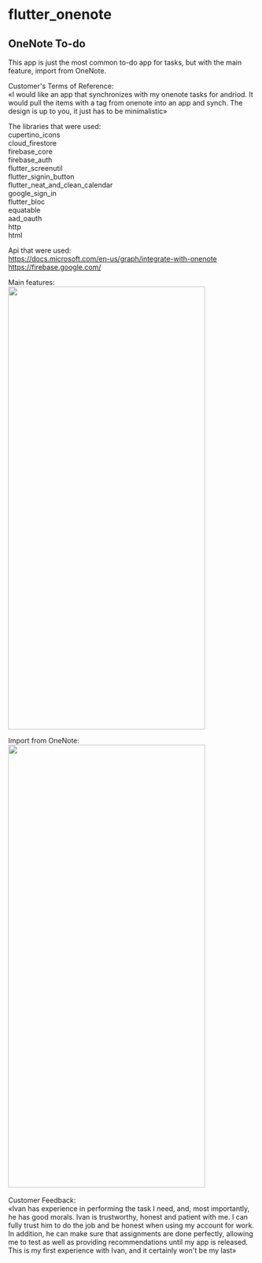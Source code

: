 # flutter_onenote

## OneNote To-do

This app is just the most common to-do app for tasks, but with the main feature, import from OneNote.

Customer's Terms of Reference:</br>
«I would like an app that synchronizes with my onenote tasks for andriod. It would pull the items with a tag from onenote into an app and synch. The design is up to you, it just has to be minimalistic»

The libraries that were used:</br>
cupertino_icons</br>
cloud_firestore</br>
firebase_core</br>
firebase_auth</br>
flutter_screenutil</br>
flutter_signin_button</br>
flutter_neat_and_clean_calendar</br>
google_sign_in</br>
flutter_bloc</br>
equatable</br>
aad_oauth</br>
http</br>
html

Api that were used:</br>
https://docs.microsoft.com/en-us/graph/integrate-with-onenote</br>
https://firebase.google.com/

Main features:</br>
<img src="https://user-images.githubusercontent.com/57060298/160174369-e104b702-51da-4ba7-96d1-5a5185524fca.gif" width="400" height="900"/>

Import from OneNote:</br>
<img src="https://user-images.githubusercontent.com/57060298/160174375-e609c2d5-0b63-43a9-9524-25d7b5d9966f.gif" width="400" height="900"/>
</br>
</br>
Customer Feedback:</br>
«Ivan has experience in performing the task I need, and, most importantly, he has good morals. Ivan is trustworthy, honest and patient with me. I can fully trust him to do the job and be honest when using my account for work. In addition, he can make sure that assignments are done perfectly, allowing me to test as well as providing recommendations until my app is released. This is my first experience with Ivan, and it certainly won't be my last»
